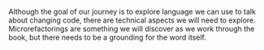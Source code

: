 <!--bl
(filemeta
    (title "What is Microrefactoring?"))
/bl-->

Although the goal of our journey is to explore language we can use to talk about changing code, there are technical aspects we will need to explore. Microrefactorings are something we will discover as we work through the book, but there needs to be a grounding for the word itself.

<!--bl
(section "./chapters/sections/what-is-microrefactoring/refactoring.md")
(section "./chapters/sections/what-is-microrefactoring/microrefactoring.md")
/bl-->